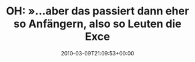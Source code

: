 ---
retweeted: false
source: <a href="http://twitter.com" rel="nofollow">Twitter Web Client</a>
entities:
  hashtags:
  - text: numpy
    indices:
    - '96'
    - '102'
  - text: pyug
    indices:
    - '103'
    - '108'
  symbols: []
  user_mentions: []
  urls: []
display_text_range:
- '0'
- '108'
favorite_count: '0'
id_str: '10237928555'
truncated: false
retweet_count: '0'
id: '10237928555'
created_at: Tue Mar 09 21:09:53 +0000 2010
favorited: false
full_text: 'OH: »…aber das passiert dann eher so Anfängern, also so Leuten die Excel
  oder Matlab benutzen.« #numpy #pyug'
lang: de
tags:
- numpy
- pyug
- pesos/twitter
date: '2010-03-09T21:09:53+00:00'
src: https://twitter.com/bascht/status/10237928555
original_url: https://twitter.com/bascht/status/10237928555
type: twitter_tweet
text: 'OH: »…aber das passiert dann eher so Anfängern, also so Leuten die Excel oder
  Matlab benutzen.« #numpy #pyug'
title: 'OH: »…aber das passiert dann eher so Anfängern, also so Leuten die Exce'

---